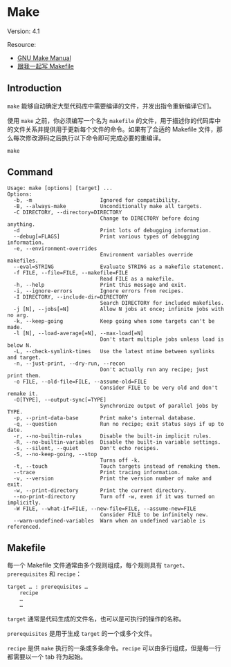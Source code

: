 # Make

Version: 4.1

Resource:
* [GNU Make Manual](https://www.gnu.org/software/make/manual/make.html)
* [跟我一起写 Makefile](https://blog.csdn.net/haoel/article/details/2886)

## Introduction

`make` 能够自动确定大型代码库中需要编译的文件，并发出指令重新编译它们。

使用 `make` 之前，你必须编写一个名为 `makefile` 的文件，用于描述你的代码库中的文件关系并提供用于更新每个文件的命令。如果有了合适的 Makefile 文件，那么每次修改源码之后执行以下命令即可完成必要的重编译。

```
make
```

## Command

```
Usage: make [options] [target] ...
Options:
  -b, -m                      Ignored for compatibility.
  -B, --always-make           Unconditionally make all targets.
  -C DIRECTORY, --directory=DIRECTORY
                              Change to DIRECTORY before doing anything.
  -d                          Print lots of debugging information.
  --debug[=FLAGS]             Print various types of debugging information.
  -e, --environment-overrides
                              Environment variables override makefiles.
  --eval=STRING               Evaluate STRING as a makefile statement.
  -f FILE, --file=FILE, --makefile=FILE
                              Read FILE as a makefile.
  -h, --help                  Print this message and exit.
  -i, --ignore-errors         Ignore errors from recipes.
  -I DIRECTORY, --include-dir=DIRECTORY
                              Search DIRECTORY for included makefiles.
  -j [N], --jobs[=N]          Allow N jobs at once; infinite jobs with no arg.
  -k, --keep-going            Keep going when some targets can't be made.
  -l [N], --load-average[=N], --max-load[=N]
                              Don't start multiple jobs unless load is below N.
  -L, --check-symlink-times   Use the latest mtime between symlinks and target.
  -n, --just-print, --dry-run, --recon
                              Don't actually run any recipe; just print them.
  -o FILE, --old-file=FILE, --assume-old=FILE
                              Consider FILE to be very old and don't remake it.
  -O[TYPE], --output-sync[=TYPE]
                              Synchronize output of parallel jobs by TYPE.
  -p, --print-data-base       Print make's internal database.
  -q, --question              Run no recipe; exit status says if up to date.
  -r, --no-builtin-rules      Disable the built-in implicit rules.
  -R, --no-builtin-variables  Disable the built-in variable settings.
  -s, --silent, --quiet       Don't echo recipes.
  -S, --no-keep-going, --stop
                              Turns off -k.
  -t, --touch                 Touch targets instead of remaking them.
  --trace                     Print tracing information.
  -v, --version               Print the version number of make and exit.
  -w, --print-directory       Print the current directory.
  --no-print-directory        Turn off -w, even if it was turned on implicitly.
  -W FILE, --what-if=FILE, --new-file=FILE, --assume-new=FILE
                              Consider FILE to be infinitely new.
  --warn-undefined-variables  Warn when an undefined variable is referenced.
```

## Makefile

每一个 Makefile 文件通常由多个规则组成，每个规则具有 `target`、`prerequisites` 和 `recipe`：

```
target … : prerequisites …
	recipe
	…
	…
```

`target` 通常是代码生成的文件名，也可以是可执行的操作的名称。

`prerequisites` 是用于生成 `target` 的一个或多个文件。

`recipe` 是供 `make` 执行的一条或多条命令。`recipe` 可以由多行组成，但是每一行都需要以一个 tab 符为起始。
